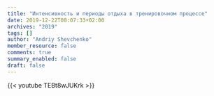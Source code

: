 ```yaml
---
title: "Интенсивность и периоды отдыха в тренировочном процессе"
date: 2019-12-22T08:07:33+02:00
archives: "2019"
tags: []
author: "Andriy Shevchenko"
member_resource: false
comments: true
summary_enabled: false
draft: false
---
```


{{< youtube TEBt8wJUKrk >}}